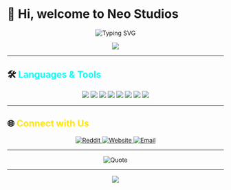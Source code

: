# 👋 Hi, welcome to **Neo Studios**



<p align="center">
  <img src="https://readme-typing-svg.demolab.com?font=Fira+Code&size=32&pause=1000&color=00FFF7&center=true&vCenter=true&width=600&lines=Welcome+to+Neo+Studios;Code+in+Neon+Style!" alt="Typing SVG" />
</p>

<p align="center">
  <img src="https://img.shields.io/badge/NEO%20STUDIOS-181825?style=for-the-badge&logo=github&logoColor=FF00C8&labelColor=181825&color=00FFF7">
</p>

---

## 🛠️ <span style="color:#00FFF7;">Languages & Tools</span>

<p align="center">
  <img src="https://img.shields.io/badge/Kotlin-181825?style=for-the-badge&logo=kotlin&logoColor=FF00C8" />
  <img src="https://img.shields.io/badge/JavaScript-181825?style=for-the-badge&logo=javascript&logoColor=FFE600" />
  <img src="https://img.shields.io/badge/CSS3-181825?style=for-the-badge&logo=css3&logoColor=00FFF7" />
  <img src="https://img.shields.io/badge/HTML5-181825?style=for-the-badge&logo=html5&logoColor=FF00C8" />
  <img src="https://img.shields.io/badge/Java-181825?style=for-the-badge&logo=java&logoColor=FFE600" />
  <img src="https://img.shields.io/badge/Lua-181825?style=for-the-badge&logo=lua&logoColor=00FFF7" />
  <img src="https://img.shields.io/badge/Python-181825?style=for-the-badge&logo=python&logoColor=FFE600" />
  <img src="https://img.shields.io/badge/Swift-181825?style=for-the-badge&logo=swift&logoColor=FF00C8" />
</p>

---

## 🌐 <span style="color:#FFE600;">Connect with Us</span>

<p align="center">
  <a href="https://www.reddit.com/user/YourRedditUsername">
    <img src="https://img.shields.io/badge/Reddit-181825?style=for-the-badge&logo=reddit&logoColor=FFE600" alt="Reddit" />
  </a>
  <a href="https://EthanCoderPenguin2012.github.io/EthanBlog">
    <img src="https://img.shields.io/badge/Website-181825?style=for-the-badge&logo=About.me&logoColor=00FFF7" alt="Website" />
  </a>
  <a href="mailto:ethan.h.patmore@gmail.com">
    <img src="https://img.shields.io/badge/Email-181825?style=for-the-badge&logo=gmail&logoColor=FF00C8" alt="Email" />
  </a>
</p>

---

<p align="center">
  <img src="https://readme-typing-svg.demolab.com?font=Fira+Code&size=22&pause=1000&color=FFE600&center=true&vCenter=true&width=600&lines=%22Code+is+like+humor.+When+you+have+to+explain+it%2C+it%E2%80%99s+bad.%22" alt="Quote" />
</p>

---

<p align="center">
  <img src="https://capsule-render.vercel.app/api?type=rect&color=FF00C8&height=2&section=footer"/>
</p>
